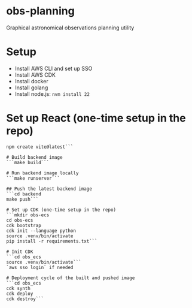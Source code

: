 # obs-planning
Graphical astronomical observations planning utility

# Setup
- Install AWS CLI and set up SSO
- Install AWS CDK
- Install docker
- Install golang
- Install node.js: `nvm install 22`

# Set up React (one-time setup in the repo)
```cd backend
npm create vite@latest```

# Build backend image
```make build```

# Run backend image locally
```make runserver```

## Push the latest backend image
```cd backend
make push```

# Set up CDK (one-time setup in the repo)
```mkdir obs-ecs
cd obs-ecs
cdk bootstrap
cdk init --language python
source .venv/bin/activate
pip install -r requirements.txt```

# Init CDK
```cd obs_ecs
source .venv/bin/activate```
`aws sso login` if needed

# Deployment cycle of the built and pushed image
```cd obs_ecs
cdk synth
cdk deploy
cdk destroy```
